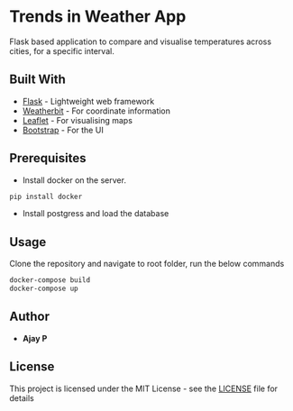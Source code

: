 # Trends in Weather App
Flask based application to compare and visualise temperatures across cities, for a specific interval.

## Built With
* [Flask](https://flask.palletsprojects.com/en/1.1.x/) - Lightweight web framework
* [Weatherbit](https://www.weatherbit.io/) - For coordinate information
* [Leaflet](https://leafletjs.com/) - For visualising maps
* [Bootstrap](https://getbootstrap.com/) - For the UI

## Prerequisites
* Install docker on the server.
```bash
pip install docker
```
* Install postgress and load the database

## Usage
Clone the repository and navigate to root folder, run the below commands
```bash
docker-compose build
docker-compose up
```

## Author
* **Ajay P** 

## License
This project is licensed under the MIT License - see the [LICENSE](LICENSE) file for details